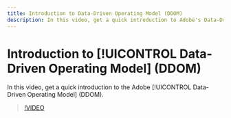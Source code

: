 ```yaml
---
title: Introduction to Data-Driven Operating Model (DDOM)
description: In this video, get a quick introduction to Adobe's Data-Driven Operating Model (DDOM). 
---
```


# Introduction to [!UICONTROL Data-Driven Operating Model] (DDOM)

In this video, get a quick introduction to the Adobe [!UICONTROL Data-Driven Operating Model] (DDOM). 

>[!VIDEO](https://video.tv.adobe.com/v/41690)
